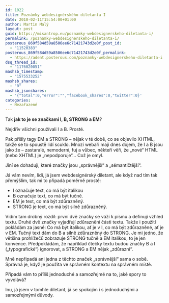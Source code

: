 ```yaml
---
id: 1022
title: Poznámky webdesignérského diletanta I
date: 2010-02-11T15:54:00+01:00
author: Martin Malý
layout: post
guid: https://misantrop.eu/poznamky-webdesignerskeho-diletanta-i/
permalink: /poznamky-webdesignerskeho-diletanta-i/
posterous_869f584d59a8506ee6c71421743d2e0f_post_id:
  - "11520383"
posterous_869f584d59a8506ee6c71421743d2e0f_permalink:
  - https://adent.posterous.com/poznamky-webdesignerskeho-diletanta-i
dsq_thread_id:
  - "1176020051"
mashsb_timestamp:
  - "1575533252"
mashsb_shares:
  - "0"
mashsb_jsonshares:
  - '{"total":0,"error":"","facebook_shares":0,"twitter":0}'
categories:
  - Nezařazené
---
```

Tak **jak to je se značkami I, B, STRONG a EM**?

Nejdř&iacute;v v&scaron;ichni použ&iacute;vali I a B. Prost&eacute;.

Pak při&scaron;ly tagy EM a STRONG &#8211; nějak v t&eacute; době, co se objevilo XHTML, takže se to spoustě lid&iacute; scuklo. Mnoz&iacute; webaři maj&iacute; dnes dojem, že I a B jsou jako že &#8211; zastaral&eacute;, nemodern&iacute;, fuj a vůbec, někteř&iacute; věř&iacute;, že &#8222;nov&eacute;&#8220; HTML (nebo XHTML) je &#8222;nepodporuje&#8220;&#8230; Což je omyl.

Jin&iacute; se dohaduj&iacute;, kter&eacute; značky jsou &#8222;spr&aacute;vněj&scaron;&iacute;&#8220; a &#8222;s&eacute;mantičtěj&scaron;&iacute;&#8220;.

J&aacute; v&aacute;m nev&iacute;m, lidi, j&aacute; jsem webdesign&eacute;rsk&yacute; diletant, ale když nad t&iacute;m tak přem&yacute;&scaron;l&iacute;m, tak mi to připad&aacute; poměrně prost&eacute;:

  * I označuje text, co m&aacute; b&yacute;t italikou
  * B označuje text, co m&aacute; b&yacute;t tučně.
  * EM je text, co m&aacute; b&yacute;t zdůrazněn&yacute;.
  * STRONG je text, co m&aacute; b&yacute;t silně zdůrazněn&yacute;.

Vid&iacute;m tam drobn&yacute; rozd&iacute;l: prvn&iacute; dvě značky se v&aacute;ž&iacute; k p&iacute;smu a definuj&iacute; vzhled textu. Druh&eacute; dvě značky vyjadřuj&iacute; zdůrazněn&iacute; č&aacute;sti textu. Takže i použit&iacute; pokl&aacute;d&aacute;m za jasn&eacute;: Co m&aacute; b&yacute;t italikou, ať je v I, co m&aacute; b&yacute;t zdůrazněn&eacute;, ať je v EM. Tučn&yacute; text d&aacute;m do B a silně zdůrazněn&yacute; do STRONG. Je mi jedno, že vět&scaron;ina prohl&iacute;žečů zobrazuje STRONG tučně a EM italikou, to je jen konvence. Předpokl&aacute;d&aacute;m, že např&iacute;klad čtečky textu budou značky B a I (&#8222;typografick&eacute;&#8220;) ignorovat, a STRONG a EM nějak &#8222;zdůrazn&iacute;&#8220;.

Mně nepřipad&aacute; ani jedna z těchto značek &#8222;spr&aacute;vněj&scaron;&iacute;&#8220; sama o sobě. Spr&aacute;vn&aacute; je, když je použita ve spr&aacute;vn&eacute;m kontextu na spr&aacute;vn&eacute;m m&iacute;stě.

Připad&aacute; v&aacute;m to př&iacute;li&scaron; jednoduch&eacute; a samozřejm&eacute; na to, jak&eacute; spory to vyvol&aacute;v&aacute;?

Inu, j&aacute; jsem v tomhle diletant, j&aacute; se spokoj&iacute;m i s jednoduch&yacute;mi a samozřejm&yacute;mi důvody.